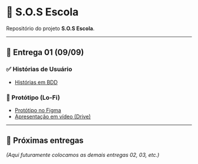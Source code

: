 # 📘 S.O.S Escola

Repositório do projeto **S.O.S Escola**.

---

## 📌 Entrega 01 (09/09)

### ✅ Histórias de Usuário
- [Histórias em BDD](Docs/)

### 🎨 Protótipo (Lo-Fi)
- [Protótipo no Figma](https://www.figma.com/design/LttrqgGPeTN1Wa9hu6Iidk/S.O.S-Escola?node-id=0-1)
- [Apresentação em vídeo (Drive)](https://drive.google.com/file/d/1OaMrHyjbxgaxI05TlfGhUkSIQZyMPNBp/view)

---

## 📌 Próximas entregas
*(Aqui futuramente colocamos as demais entregas 02, 03, etc.)*

